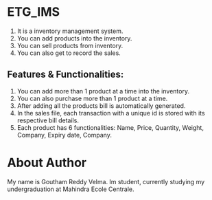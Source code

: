 # ETG_IMS
1. It is a inventory management system.
2. You can add products into the inventory.
3. You can sell products from inventory.
4. You can also get to record the sales.

## Features & Functionalities: 
1. You can add more than 1 product at a time into the inventory.
2. You can also purchase more than 1 product at a time.
3. After adding all the products bill is automatically generated.
4. In the sales file, each transaction with a unique id is stored with its respective bill details.
5. Each product has 6 functionalities: Name, Price, Quantity, Weight, Company, Expiry date, Company.

# About Author
My name is Goutham Reddy Velma. Im student, currently studying my undergraduation at Mahindra Ecole Centrale. 
